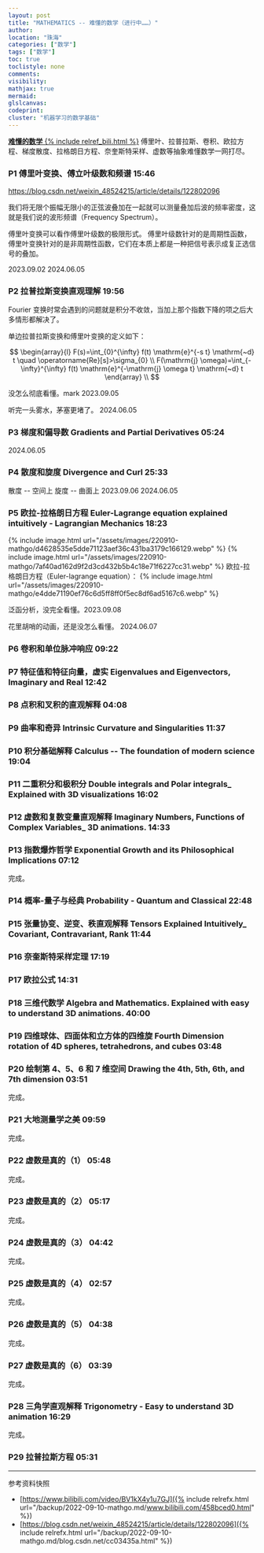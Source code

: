 ```yaml
---
layout: post
title: "MATHEMATICS -- 难懂的数学（进行中……）"
author:
location: "珠海"
categories: ["数学"]
tags: ["数学"]
toc: true
toclistyle: none
comments:
visibility:
mathjax: true
mermaid:
glslcanvas:
codeprint:
cluster: "机器学习的数学基础"
---
```


[ **难懂的数学** {% include relref_bili.html %}](https://www.bilibili.com/video/BV1kX4y1u7GJ)
傅里叶、拉普拉斯、卷积、欧拉方程、梯度散度、拉格朗日方程、奈奎斯特采样、虚数等抽象难懂数学一网打尽。


### P1 傅里叶变换、傅立叶级数和频谱 15:46

<https://blog.csdn.net/weixin_48524215/article/details/122802096>

我们将无限个振幅无限小的正弦波叠加在一起就可以测量叠加后波的频率密度，这就是我们说的波形频谱（Frequency Spectrum）。

傅里叶变换可以看作傅里叶级数的极限形式。
傅里叶级数针对的是周期性函数，傅里叶变换针对的是非周期性函数，它们在本质上都是一种把信号表示成复正选信号的叠加。

2023.09.02
2024.06.05


### P2 拉普拉斯变换直观理解 19:56

Fourier 变换时常会遇到的问题就是积分不收敛，当加上那个指数下降的项之后大多情形都解决了。

单边拉普拉斯变换和傅里叶变换的定义如下：

$$
\begin{array}{l} F(s)=\int_{0}^{\infty} f(t) \mathrm{e}^{-s t} \mathrm{~d} t \quad \operatorname{Re}[s]>\sigma_{0} \\ F(\mathrm{j} \omega)=\int_{-\infty}^{\infty} f(t) \mathrm{e}^{-\mathrm{j} \omega t} \mathrm{~d} t \end{array} \\
$$

没怎么彻底看懂。mark
2023.09.05

听完一头雾水，茅塞更堵了。
2024.06.05


### P3 梯度和偏导数 Gradients and Partial Derivatives 05:24

2024.06.05


### P4 散度和旋度 Divergence and Curl 25:33

散度 -- 空间上
旋度 -- 曲面上
2023.09.06
2024.06.05


### P5 欧拉-拉格朗日方程 Euler-Lagrange equation explained intuitively - Lagrangian Mechanics 18:23

{% include image.html url="/assets/images/220910-mathgo/d4628535e5dde71123aef36c431ba3179c166129.webp" %}
{% include image.html url="/assets/images/220910-mathgo/7af40ad162d9f2d3cd432b5b4c18e71f6227cc31.webp" %}
欧拉-拉格朗日方程（Euler-lagrange equation）：
{% include image.html url="/assets/images/220910-mathgo/e4dde71190ef76c6d5ff8ff0f5ec8df6ad5167c6.webp" %}

泛函分析，没完全看懂。2023.09.08

花里胡哨的动画，还是没怎么看懂。
2024.06.07


### P6 卷积和单位脉冲响应 09:22


### P7 特征值和特征向量，虚实 Eigenvalues and Eigenvectors, Imaginary and Real 12:42


### P8 点积和叉积的直观解释 04:08


### P9 曲率和奇异 Intrinsic Curvature and Singularities 11:37


### P10 积分基础解释 Calculus -- The foundation of modern science 19:04


### P11 二重积分和极积分 Double integrals and Polar integrals\_ Explained with 3D visualizations 16:02


### P12 虚数和复数变量直观解释 Imaginary Numbers, Functions of Complex Variables\_ 3D animations. 14:33


### P13 指数爆炸哲学 Exponential Growth and its Philosophical Implications 07:12

完成。


### P14 概率-量子与经典 Probability - Quantum and Classical 22:48


### P15 张量协变、逆变、秩直观解释 Tensors Explained Intuitively\_ Covariant, Contravariant, Rank 11:44


### P16 奈奎斯特采样定理 17:19


### P17 欧拉公式 14:31


### P18 三维代数学 Algebra and Mathematics. Explained with easy to understand 3D animations. 40:00


### P19 四维球体、四面体和立方体的四维旋 Fourth Dimension rotation of 4D spheres, tetrahedrons, and cubes 03:48


### P20 绘制第 4、5、6 和 7 维空间 Drawing the 4th, 5th, 6th, and 7th dimension 03:51

完成。


### P21 大地测量学之美 09:59

完成。


### P22 虚数是真的（1） 05:48

完成。


### P23 虚数是真的（2） 05:17

完成。


### P24 虚数是真的（3） 04:42

完成。


### P25 虚数是真的（4） 02:57

完成。


### P26 虚数是真的（5） 04:38

完成。


### P27 虚数是真的（6） 03:39

完成。


### P28 三角学直观解释 Trigonometry - Easy to understand 3D animation 16:29

完成。


### P29 拉普拉斯方程 05:31



<hr class='reviewline'/>
<p class='reviewtip'><script type='text/javascript' src='{% include relref.html url="/assets/reviewjs/blogs/2022-09-10-mathgo.md.js" %}'></script></p>
<font class='ref_snapshot'>参考资料快照</font>

- [https://www.bilibili.com/video/BV1kX4y1u7GJ]({% include relrefx.html url="/backup/2022-09-10-mathgo.md/www.bilibili.com/458bced0.html" %})
- [https://blog.csdn.net/weixin_48524215/article/details/122802096]({% include relrefx.html url="/backup/2022-09-10-mathgo.md/blog.csdn.net/cc03435a.html" %})
